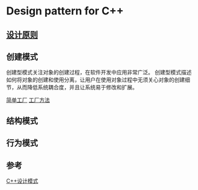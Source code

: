 # Design pattern for C++

## [设计原则](doc/01-设计原则.md)

## 创建模式
创建型模式关注对象的创建过程，在软件开发中应用非常广泛。
创建型模式描述如何将对象的创建和使用分离，让用户在使用对象过程中无须关心对象的创建细节，从而降低系统耦合度，并且让系统易于修改和扩展。

[简单工厂](doc/02-简单工厂.md)
[工厂方法](doc/03-工厂方法.md)

## 结构模式

## 行为模式

## 参考
[C++设计模式](https://blog.csdn.net/sinat_21107433/category_9418696.html)